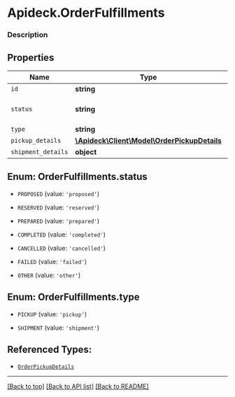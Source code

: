 # Apideck.OrderFulfillments

### Description

## Properties
Name | Type | Description | Notes
------------ | ------------- | ------------- | -------------
`id` | **string** |  | [optional] 
`status` | **string** | The state of the fulfillment. | [optional] 
`type` | **string** |  | [optional] 
`pickup_details` | [**\Apideck\Client\Model\OrderPickupDetails**](OrderPickupDetails.md) |  | [optional] 
`shipment_details` | **object** |  | [optional] 





<a name="STATUS"></a>
## Enum: OrderFulfillments.status


* `PROPOSED` (value: `'proposed'`)

* `RESERVED` (value: `'reserved'`)

* `PREPARED` (value: `'prepared'`)

* `COMPLETED` (value: `'completed'`)

* `CANCELLED` (value: `'cancelled'`)

* `FAILED` (value: `'failed'`)

* `OTHER` (value: `'other'`)




<a name="TYPE"></a>
## Enum: OrderFulfillments.type


* `PICKUP` (value: `'pickup'`)

* `SHIPMENT` (value: `'shipment'`)




## Referenced Types:



* [`OrderPickupDetails`](OrderPickupDetails.md)


---

[[Back to top]](#) [[Back to API list]](../../../../README.md#documentation-for-api-endpoints) [[Back to README]](../../../../README.md)


